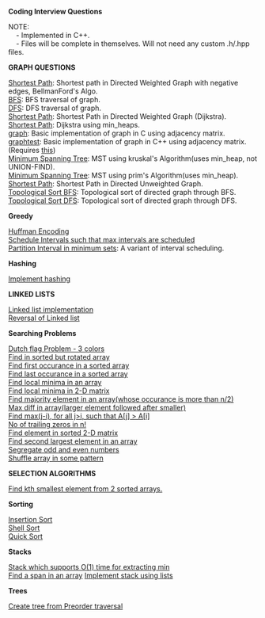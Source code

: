 **Coding Interview Questions**

NOTE:  
&nbsp;&nbsp;&nbsp;&nbsp;- Implemented in C++.  
&nbsp;&nbsp;&nbsp;&nbsp;- Files will be complete in themselves. Will not need any custom .h/.hpp files.  

<b> GRAPH QUESTIONS </b>  

[Shortest Path](Graphs/bellmanFord.cpp): Shortest path in Directed Weighted Graph with negative edges, BellmanFord's Algo.  
[BFS](Graphs/BFS.cpp): BFS traversal of graph.  
[DFS](Graphs/DFS.cpp): DFS traversal of graph.  
[Shortest Path](Graphs/dijkstra.cpp): Shortest Path in Directed Weighted Graph (Dijkstra).  
[Shortest Path](Graphs/dijkstraHeap.cpp): Dijkstra using min_heaps.  
[graph](Graphs/graph.c): Basic implementation of graph in C using adjacency matrix.  
[graphtest](Graphs/graphtest.cpp): Basic implementation of graph in C++ using adjacency matrix. (Requires [this](graph.hpp))  
[Minimum Spanning Tree](Graphs/kruskal.cpp): MST using kruskal's Algorithm(uses min_heap, not UNION-FIND).  
[Minimum Spanning Tree](Graphs/prim.cpp): MST using prim's Algorithm(uses min_heap).  
[Shortest Path](Graphs/shortestPath.cpp): Shortest Path in Directed Unweighted Graph.  
[Topological Sort BFS](Graphs/topologicalBFS.cpp): Topological sort of directed graph through BFS.  
[Topological Sort DFS](Graphs/topologicalDFS.cpp): Topological sort of directed graph through DFS.  


<b> Greedy </b>

[Huffman Encoding](Greedy/huffmancoding.cpp)  
[Schedule Intervals such that max intervals are scheduled](Greedy/intervalScheduling.cpp)  
[Partition Interval in minimum sets](Greedy/minPlatform.cpp): A variant of interval scheduling.  


<b> Hashing </b>

[Implement hashing](Hashing/hashing.cpp)  


<b> LINKED LISTS </b>

[Linked list implementation](LinkedList/linkedlist.cpp)  
[Reversal of Linked list](LinkdedList/linkedlist.cpp)  


<b>Searching Problems</b>

[Dutch flag Problem - 3 colors](Searching/dutchFlag3Colors.cpp)  
[Find in sorted but rotated array](Searching/findInSortedRotated.cpp)  
[Find first occurance in a sorted array](Searching/findOccurance.cpp)  
[Find last occurance in a sorted array](Searching/lastOccurance.cpp)  
[Find local minima in an array](Searching/localMinima.cpp)  
[Find local minima in 2-D matrix](Searching/localMinima2D.cpp)  
[Find majority element in an array(whose occurance is more than n/2)](Searching/majority.cpp)  
[Max diff in array(larger element followed after smaller)](Searching/maxdiff.cpp)  
[Find max(j-i), for all j>i, such that A[j] > A[i]](Searching/maxi_j.cpp)  
[No of trailing zeros in n!](Searching/noOfTrailingZeros.cpp)  
[Find element in sorted 2-D matrix](Searching/searchInSortedMatrix.cpp)  
[Find second largest element in an array](Searching/secondLargest.cpp)  
[Segregate odd and even numbers](Searching/separateOddEven.cpp)  
[Shuffle array in some pattern](Searching/shuffle.cpp)  


<b> SELECTION ALGORITHMS </b>

[Find kth smallest element from 2 sorted arrays.](SelectionAlgorithms/kthsmallest.cpp)  


<b>Sorting</b>

[Insertion Sort](Sorting/insertionSort.cpp)  
[Shell Sort](Sorting/shellsort.cpp)  
[Quick Sort](https://github.com/anuragtomer/practice_coding/blob/master/geeksforgeeks/Divide%20And%20Conquer/quickSort.cpp)  

<b> Stacks </b>

[Stack which supports O(1) time for extracting min](Stacks/minStack.cpp)  
[Find a span in an array](Stacks/span.cpp)
[Implement stack using lists](Stacks/stackUsingList.cpp)  

<b> Trees </b>

[Create tree from Preorder traversal](Trees/createTreeFromPreorder.cpp)  

